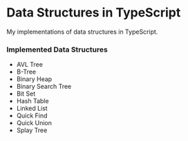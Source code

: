 # Data Structures in TypeScript
My implementations of data structures in TypeScript.

### Implemented Data Structures
* AVL Tree
* B-Tree
* Binary Heap
* Binary Search Tree
* Bit Set
* Hash Table
* Linked List
* Quick Find
* Quick Union
* Splay Tree
